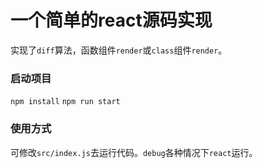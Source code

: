 # 一个简单的react源码实现
 实现了`diff`算法，函数组件`render`或`class`组件`render`。
### 启动项目
  `npm install`
  `npm run start`
### 使用方式
  可修改`src/index.js`去运行代码。`debug`各种情况下`react`运行。
